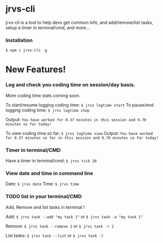 
# jrvs-cli

jrvs-cli is a tool to help devs get common info, and add/remove/list tasks, setup a timer in terminal/cmd, and more...

### Installation
`$ npm i jrvs-cli -g`


# New Features!


### Log and check you coding time on session/day basis.
More coding time stats coming soon.

To start/resume logging coding time: `$ jrvs logtime start`
To pause/end logging coding time: `$ jrvs logtime stop`

Output:
`You have worked for 0.37 minutes in this session and 9.70 minutes so far today!`

To view coding time so far: `$ jrvs logtime view`
Output:
`You have worked for 0.37 minutes so far in this session and 9.70 minutes so far today!`

### Timer in terminal/CMD
Have a timer in terminal/cmd: `$ jrvs tick 10`

### View date and time in command line
Date: `$ jrvs date`
Time: `$ jrvs time`

### TODO list in your terminal/CMD
Add, Remove and list tasks in terminal !

Add: `$ jrvs task --add "my task 1"` or `$ jrvs task -a "my task 1"`

Remove: `$ jrvs task --remove 2` or `$ jrvs task -r 2`

List tasks: `$ jrvs task --list` or `$ jrvs task -l`
